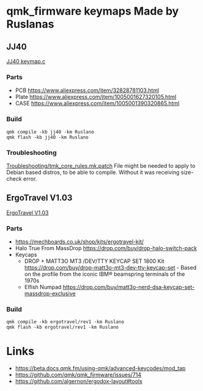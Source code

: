 # qmk_firmware keymaps Made by Ruslanas
## JJ40
[JJ40 keymap.c](keyboards/jj40/keymaps/Ruslano/keymap.c)
### Parts
 - PCB https://www.aliexpress.com/item/32828781103.html
 - Plate https://www.aliexpress.com/item/1005001627320105.html
 - CASE https://www.aliexpress.com/item/1005001390320865.html
### Build
```
qmk compile -kb jj40 -km Ruslano
qmk flash -kb jj40 -km Ruslano
```
### Troubleshooting
[Troubleshooting/tmk_core_rules.mk.patch](Troubleshooting/tmk_core_rules.mk.patch) File might be needed to apply to Debian based distros, to be able to compile.
Without it was receiving size-check error.
## ErgoTravel V1.03
[ErgoTravel V1.03](keyboards/ergotravel/keymaps/Ruslano/keymap.c)
### Parts
 - https://mechboards.co.uk/shop/kits/ergotravel-kit/
 - Halo True From MassDrop https://drop.com/buy/drop-halo-switch-pack
 - Keycaps
   - DROP + MATT3O MT3 /DEV/TTY KEYCAP SET 1800 Kit https://drop.com/buy/drop-matt3o-mt3-dev-tty-keycap-set - Based on the profile from the iconic IBM® beamspring terminals of the 1970s
   - Elfish Numpad https://drop.com/buy/matt3o-nerd-dsa-keycap-set-massdrop-exclusive
### Build
```
qmk compile -kb ergotravel/rev1 -km Ruslano
qmk flash -kb ergotravel/rev1 -km Ruslano
```
# Links
 - https://beta.docs.qmk.fm/using-qmk/advanced-keycodes/mod_tap
 - https://github.com/qmk/qmk_firmware/issues/714
 - https://github.com/algernon/ergodox-layout#tools
